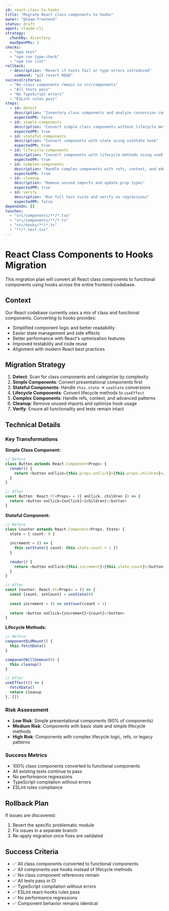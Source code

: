 ```yaml
---
id: react-class-to-hooks
title: "Migrate React class components to hooks"
owner: "@team-frontend"
status: draft
agent: claude-cli
strategy:
  chunkBy: directory
  maxOpenPRs: 2
checks:
  - "npm test"
  - "npm run type-check"
  - "npm run lint"
rollback:
  - description: "Revert if tests fail or type errors introduced"
    command: "git revert HEAD"
successCriteria:
  - "No class components remain in src/components"
  - "All tests pass"
  - "No TypeScript errors"
  - "ESLint rules pass"
steps:
  - id: detect
    description: "Inventory class components and analyze conversion complexity"
    expectedPR: false
  - id: simple-components
    description: "Convert simple class components without lifecycle methods"
    expectedPR: true
  - id: stateful-components
    description: "Convert components with state using useState hook"
    expectedPR: true
  - id: lifecycle-components
    description: "Convert components with lifecycle methods using useEffect"
    expectedPR: true
  - id: complex-components
    description: "Handle complex components with refs, context, and edge cases"
    expectedPR: true
  - id: cleanup
    description: "Remove unused imports and update prop types"
    expectedPR: true
  - id: verify
    description: "Run full test suite and verify no regressions"
    expectedPR: false
dependsOn: []
touches:
  - "src/components/**/*.tsx"
  - "src/components/**/*.ts"
  - "src/hooks/**/*.ts"
  - "**/*.test.tsx"
---
```


# React Class Components to Hooks Migration

This migration plan will convert all React class components to functional components using hooks across the entire frontend codebase.

## Context

Our React codebase currently uses a mix of class and functional components. Converting to hooks provides:
- Simplified component logic and better readability
- Easier state management and side effects
- Better performance with React's optimization features
- Improved testability and code reuse
- Alignment with modern React best practices

## Migration Strategy

1. **Detect**: Scan for class components and categorize by complexity
2. **Simple Components**: Convert presentational components first
3. **Stateful Components**: Handle `this.state` → `useState` conversions
4. **Lifecycle Components**: Convert lifecycle methods to `useEffect`
5. **Complex Components**: Handle refs, context, and advanced patterns
6. **Cleanup**: Remove unused imports and optimize hook usage
7. **Verify**: Ensure all functionality and tests remain intact

## Technical Details

### Key Transformations

**Simple Class Component:**
```typescript
// Before
class Button extends React.Component<Props> {
  render() {
    return <button onClick={this.props.onClick}>{this.props.children}</button>
  }
}

// After
const Button: React.FC<Props> = ({ onClick, children }) => {
  return <button onClick={onClick}>{children}</button>
}
```

**Stateful Component:**
```typescript
// Before
class Counter extends React.Component<Props, State> {
  state = { count: 0 }
  
  increment = () => {
    this.setState({ count: this.state.count + 1 })
  }
  
  render() {
    return <button onClick={this.increment}>{this.state.count}</button>
  }
}

// After
const Counter: React.FC<Props> = () => {
  const [count, setCount] = useState(0)
  
  const increment = () => setCount(count + 1)
  
  return <button onClick={increment}>{count}</button>
}
```

**Lifecycle Methods:**
```typescript
// Before
componentDidMount() {
  this.fetchData()
}

componentWillUnmount() {
  this.cleanup()
}

// After
useEffect(() => {
  fetchData()
  return cleanup
}, [])
```

### Risk Assessment
- **Low Risk**: Simple presentational components (80% of components)
- **Medium Risk**: Components with basic state and simple lifecycle methods
- **High Risk**: Components with complex lifecycle logic, refs, or legacy patterns

### Success Metrics
- 100% class components converted to functional components
- All existing tests continue to pass
- No performance regressions
- TypeScript compilation without errors
- ESLint rules compliance

## Rollback Plan

If issues are discovered:
1. Revert the specific problematic module
2. Fix issues in a separate branch
3. Re-apply migration once fixes are validated

## Success Criteria

- ✅ All class components converted to functional components
- ✅ All components use hooks instead of lifecycle methods
- ✅ No class component references remain
- ✅ All tests pass in CI
- ✅ TypeScript compilation without errors
- ✅ ESLint react-hooks rules pass
- ✅ No performance regressions
- ✅ Component behavior remains identical
